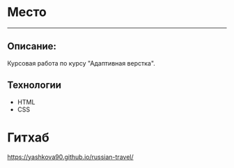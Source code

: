 # Место
---

## Описание: 

Курсовая работа по курсу "Адаптивная верстка".

## Технологии

- HTML
- CSS

# Гитхаб

https://yashkova90.github.io/russian-travel/